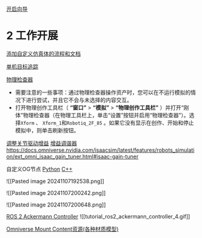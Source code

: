
[开启向导](https://docs.omniverse.nvidia.com/isaacsim/latest/advanced_tutorials/tutorial_advanced_import_wizard.html#)

# 2 工作开展

[添加自定义仿真体的流程和文档](https://docs.omniverse.nvidia.com/isaacsim/latest/advanced_tutorials/tutorial_advanced_adding_new_manipulator.html#summary)

[单机目标追踪](https://docs.omniverse.nvidia.com/isaacsim/latest/core_api_tutorials/tutorial_advanced_data_logging.html)

[物理检查器](https://docs.omniverse.nvidia.com/isaacsim/latest/advanced_tutorials/tutorial_advanced_rigging_complex_structures.html#preparing-for-tests)
- 需要注意的一些事项：通过物理检查器操作资产时，您可以在不运行模拟的情况下进行尝试，并且它不会与未选择的内容交互。
- 打开物理创作工具栏（ **“窗口”** > **“模拟”** > **“物理创作工具栏”** ）并打开“刚体”物理检查器（在物理工具栏上，单击“设置”按钮并启用“物理检查器”）。选择`Xform` 、 `Xform_1`和`Robotiq_2F_85` 。如果它没有显示在创作、开始和停止模拟中，则单击刷新按钮。

[调整关节驱动增益](https://docs.omniverse.nvidia.com/isaacsim/latest/advanced_tutorials/tutorial_advanced_joint_tuning.html)
[增益调谐器](https://docs.omniverse.nvidia.com/isaacsim/latest/advanced_tutorials/tutorial_advanced_adding_new_manipulator.html#gains-tuning)
https://docs.omniverse.nvidia.com/isaacsim/latest/features/robots_simulation/ext_omni_isaac_gain_tuner.html#isaac-gain-tuner



自定义OG节点
	[Python](https://docs.omniverse.nvidia.com/isaacsim/latest/ros2_tutorials/tutorial_ros2_custom_omnigraph_node_python.html)
	[C++](https://docs.omniverse.nvidia.com/isaacsim/latest/ros2_tutorials/tutorial_ros2_omnigraph_cpp_node.html)

![[Pasted image 20241107192538.png]]

![[Pasted image 20241107200242.png]]

![[Pasted image 20241107200648.png]]

[ROS 2 Ackermann Controller](https://docs.omniverse.nvidia.com/isaacsim/latest/ros2_tutorials/tutorial_ros2_ackermann_controller.html)
![[tutorial_ros2_ackermann_controller_4.gif]]

[Omniverse Mount Content资源(各种材质模型)](https://docs.omniverse.nvidia.com/isaacsim/latest/prod_content/mount-content.html)
